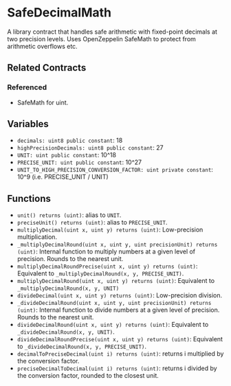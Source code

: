 # SafeDecimalMath

A library contract that handles safe arithmetic with fixed-point decimals at two precision levels. Uses OpenZeppelin SafeMath to protect from arithmetic overflows etc.

## Related Contracts

### Referenced

* SafeMath for uint.

## Variables

* `decimals: uint8 public constant`: 18
* `highPrecisionDecimals: uint8 public constant`: 27
* `UNIT: uint public constant`: 10^18
* `PRECISE_UNIT: uint public constant`: 10^27
* `UNIT_TO_HIGH_PRECISION_CONVERSION_FACTOR: uint private constant`: 10^9 (i.e. PRECISE_UNIT / UNIT)

## Functions

* `unit() returns (uint)`: alias to `UNIT`.
* `preciseUnit() returns (uint)`: alias to `PRECISE_UNIT`.
* `multiplyDecimal(uint x, uint y) returns (uint)`: Low-precision multiplication.
* `_multiplyDecimalRound(uint x, uint y, uint precisionUnit) returns (uint)`: Internal function to multiply numbers at a given level of precision. Rounds to the nearest unit.
* `multiplyDecimalRoundPrecise(uint x, uint y) returns (uint)`: Equivalent to `_multiplyDecimalRound(x, y, PRECISE_UNIT)`.
* `multiplyDecimalRound(uint x, uint y) returns (uint)`: Equivalent to `_multiplyDecimalRound(x, y, UNIT)`
* `divideDecimal(uint x, uint y) returns (uint)`: Low-precision division.
* `_divideDecimalRound(uint x, uint y, uint precisionUnit) returns (uint)`: Internal function to divide numbers at a given level of precision. Rounds to the nearest unit.
* `divideDecimalRound(uint x, uint y) returns (uint)`: Equivalent to `_divideDecimalRound(x, y, UNIT)`.
* `divideDecimalRoundPrecise(uint x, uint y) returns (uint)`: Equivalent to `_divideDecimalRound(x, y, PRECISE_UNIT)`.
* `decimalToPreciseDecimal(uint i) returns (uint)`: returns i multiplied by the conversion factor.
* `preciseDecimalToDecimal(uint i) returns (uint)`: returns i divided by the conversion factor, rounded to the closest unit.
